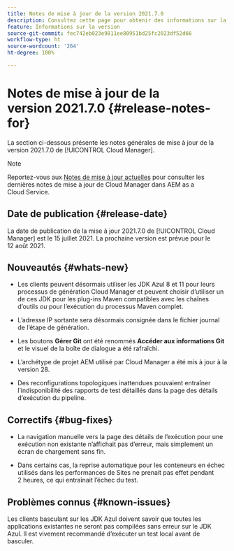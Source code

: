 ```yaml
---
title: Notes de mise à jour de la version 2021.7.0
description: Consultez cette page pour obtenir des informations sur la version 2021.7.0 de Cloud Manager
feature: Informations sur la version
source-git-commit: fec742eb023e9811ee80951bd25fc2023df52d66
workflow-type: ht
source-wordcount: '264'
ht-degree: 100%

---
```


# Notes de mise à jour de la version 2021.7.0 {#release-notes-for}

La section ci-dessous présente les notes générales de mise à jour de la version 2021.7.0 de [!UICONTROL Cloud Manager].

>[!NOTE]
>Reportez-vous aux [Notes de mise à jour actuelles](https://experienceleague.adobe.com/docs/experience-manager-cloud-service/onboarding/getting-access/release-notes-cloud-manager/release-notes-cm-current.html?lang=fr#getting-access) pour consulter les dernières notes de mise à jour de Cloud Manager dans AEM as a Cloud Service.

## Date de publication {#release-date}

La date de publication de la mise à jour 2021.7.0 de [!UICONTROL Cloud Manager] est le 15 juillet 2021.
La prochaine version est prévue pour le 12 août 2021.

## Nouveautés {#whats-new}

* Les clients peuvent désormais utiliser les JDK Azul 8 et 11 pour leurs processus de génération Cloud Manager et peuvent choisir d’utiliser un de ces JDK pour les plug-ins Maven compatibles avec les chaînes d’outils *ou* pour l’exécution du processus Maven complet.

* L’adresse IP sortante sera désormais consignée dans le fichier journal de l’étape de génération.

* Les boutons **Gérer Git** ont été renommés **Accéder aux informations Git** et le visuel de la boîte de dialogue a été rafraîchi.

* L’archétype de projet AEM utilisé par Cloud Manager a été mis à jour à la version 28.

* Des reconfigurations topologiques inattendues pouvaient entraîner l’indisponibilité des rapports de test détaillés dans la page des détails d’exécution du pipeline.

## Correctifs {#bug-fixes}

* La navigation manuelle vers la page des détails de l’exécution pour une exécution non existante n’affichait pas d’erreur, mais simplement un écran de chargement sans fin.

* Dans certains cas, la reprise automatique pour les conteneurs en échec utilisés dans les performances de Sites ne prenait pas effet pendant 2 heures, ce qui entraînait l’échec du test.

## Problèmes connus {#known-issues}

Les clients basculant sur les JDK Azul doivent savoir que toutes les applications existantes ne seront pas compilées sans erreur sur le JDK Azul. Il est vivement recommandé d’exécuter un test local avant de basculer.